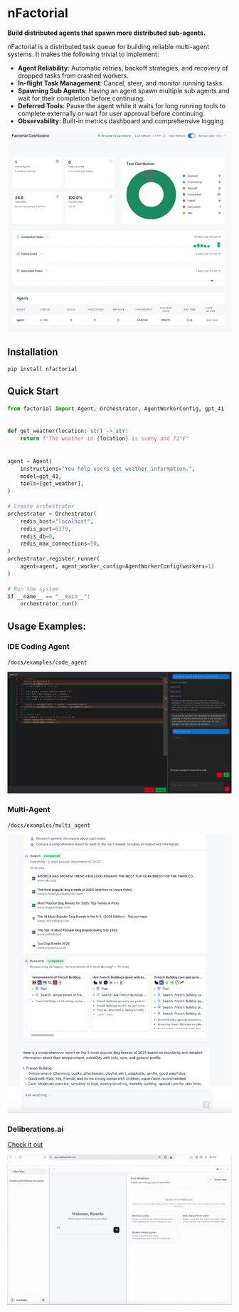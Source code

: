 # nFactorial

**Build distributed agents that spawn more distributed sub-agents.**

nFactorial is a distributed task queue for building reliable multi-agent systems. It makes the following trivial to implement:

* **Agent Reliability**: Automatic retries, backoff strategies, and recovery of dropped tasks from crashed workers.
* **In-flight Task Management**: Cancel, steer, and monitor running tasks. 
* **Spawning Sub Agents**: Having an agent spawn multiple sub agents and wait for their completion before continuing.
* **Deferred Tools**: Pause the agent while it waits for long running tools to complete externally or wait for user approval before continuing.
* **Observability**: Built-in metrics dashboard and comprehensive logging

![Dashboard](https://raw.githubusercontent.com/ricardo-agz/nfactorial/main/docs/static/img/dashboard.png)


## Installation

```bash
pip install nfactorial
```

## Quick Start

```python
from factorial import Agent, Orchestrator, AgentWorkerConfig, gpt_41


def get_weather(location: str) -> str:
    return f"The weather in {location} is sunny and 72°F"


agent = Agent(
    instructions="You help users get weather information.",
    model=gpt_41,
    tools=[get_weather],
)

# Create orchestrator
orchestrator = Orchestrator(
    redis_host="localhost",
    redis_port=6379,
    redis_db=0,
    redis_max_connections=50,
)
orchestrator.register_runner(
    agent=agent, agent_worker_config=AgentWorkerConfig(workers=1)
)

# Run the system
if __name__ == "__main__":
    orchestrator.run()

```


## Usage Examples:

### IDE Coding Agent

`/docs/examples/code_agent`

![Dashboard](https://raw.githubusercontent.com/ricardo-agz/nfactorial/main/docs/static/img/code-agent.png)

### Multi-Agent

`/docs/examples/multi_agent`

![Dashboard](https://raw.githubusercontent.com/ricardo-agz/nfactorial/main/docs/static/img/multi-agent.png)

### Deliberations.ai
[Check it out](https://www.deliberations.ai/)

![Dashboard](https://raw.githubusercontent.com/ricardo-agz/nfactorial/main/docs/static/img/deliberations-demo-small.gif)